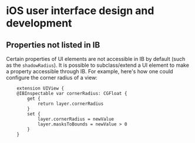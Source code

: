 iOS user interface design and development
=========================================

## Properties not listed in IB

Certain properties of UI elements are not accessible in IB by default (such as the `shadowRadius`). It is possible to subclass/extend a UI element to make a property
accessible through IB. For example, here's how one could configure the corner radius of a view:

```
    extension UIView {
    @IBInspectable var cornerRadius: CGFloat {
        get {
            return layer.cornerRadius
        }
        set {
            layer.cornerRadius = newValue
            layer.masksToBounds = newValue > 0
        }
    }
```
